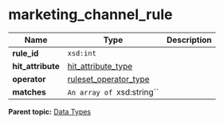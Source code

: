 # marketing\_channel\_rule

|Name|Type|Description|
|----|----|-----------|
| **rule\_id** | `xsd:int` |   |
| **hit\_attribute** | [hit\_attribute\_type](r_hit_attribute_type.md#) |   |
| **operator** | [ruleset\_operator\_type](r_ruleset_operator_type.md#) |   |
| **matches** | `An array of `xsd:string`` |   |

**Parent topic:** [Data Types](../data_types/c_datatypes.md)

